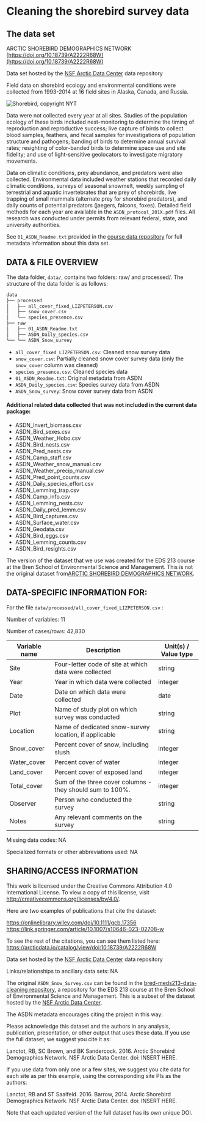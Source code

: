# Cleaning the shorebird survey data 


## The data set

ARCTIC SHOREBIRD DEMOGRAPHICS NETWORK [https://doi.org/10.18739/A2222R68W](https://doi.org/10.18739/A2222R68W)

Data set hosted by the [NSF Arctic Data Center](https://arcticdata.io) data repository 

Field data on shorebird ecology and environmental conditions were collected from 1993-2014 at 16 field sites in Alaska, Canada, and Russia.

![Shorebird, copyright NYT](https://static01.nyt.com/images/2017/09/10/nyregion/10NATURE1/10NATURE1-superJumbo.jpg?quality=75&auto=webp)

Data were not collected every year at all sites. Studies of the population ecology of these birds included nest-monitoring to determine the timing of reproduction and reproductive success; live capture of birds to collect blood samples, feathers, and fecal samples for investigations of population structure and pathogens; banding of birds to determine annual survival rates; resighting of color-banded birds to determine space use and site fidelity; and use of light-sensitive geolocators to investigate migratory movements. 

Data on climatic conditions, prey abundance, and predators were also collected. Environmental data included weather stations that recorded daily climatic conditions, surveys of seasonal snowmelt, weekly sampling of terrestrial and aquatic invertebrates that are prey of shorebirds, live trapping of small mammals (alternate prey for shorebird predators), and daily counts of potential predators (jaegers, falcons, foxes). Detailed field methods for each year are available in the `ASDN_protocol_201X.pdf` files. All research was conducted under permits from relevant federal, state, and university authorities.

See `01_ASDN_Readme.txt` provided in the [course data repository](https://github.com/UCSB-Library-Research-Data-Services/bren-meds213-spring-2024-class-data) for full metadata information about this data set.

## DATA & FILE OVERVIEW

The data folder, `data/`, contains two folders: raw/ and processed/. The structure of the data folder is as follows:

```bash
data
├── processed
│   ├── all_cover_fixed_LIZPETERSON.csv
│   ├── snow_cover.csv
│   └── species_presence.csv
├── raw
│   ├── 01_ASDN_Readme.txt
│   ├── ASDN_Daily_species.csv
└── └── ASDN_Snow_survey
```
- `all_cover_fixed_LIZPETERSON.csv`: Cleaned snow survey data
- `snow_cover.csv`: Partially cleaned snow cover survey data (only the `snow_cover` column was cleaned)
- `species_presence.csv`: Cleaned species data
- `01_ASDN_Readme.txt`: Original metadata from ASDN
- `ASDN_Daily_species.csv`: Species survey data from ASDN
- `ASDN_Snow_survey`: Snow cover survey data from ASDN

#### Additional related data collected that was not included in the current data package:
- ASDN_Invert_biomass.csv
- ASDN_Bird_sexes.csv
- ASDN_Weather_Hobo.csv
- ASDN_Bird_nests.csv
- ASDN_Pred_nests.csv
- ASDN_Camp_staff.csv
- ASDN_Weather_snow_manual.csv
- ASDN_Weather_precip_manual.csv
- ASDN_Pred_point_counts.csv
- ASDN_Daily_species_effort.csv
- ASDN_Lemming_trap.csv
- ASDN_Camp_info.csv
- ASDN_Lemming_nests.csv
- ASDN_Daily_pred_lemm.csv
- ASDN_Bird_captures.csv
- ASDN_Surface_water.csv
- ASDN_Geodata.csv
- ASDN_Bird_eggs.csv
- ASDN_Lemming_counts.csv
- ASDN_Bird_resights.csv

The version of the dataset that we use was created for the EDS 213 course at the Bren School of Environmental Science and Management. This is not the original dataset from[ARCTIC SHOREBIRD DEMOGRAPHICS NETWORK](https://doi.org/10.18739/A2222R68W).

## DATA-SPECIFIC INFORMATION FOR:

For the file `data/processed/all_cover_fixed_LIZPETERSON.csv` : 

Number of variables: 11

Number of cases/rows: 42,830


| Variable name | Description                                                                                                                                                           | Unit(s) / Value type |
|---------------|------------------------------------------------------------|----------------------|
| Site          | Four-letter code of site at which data were collected                                                                                                                 | string               |
| Year          | Year in which data were collected                                                                                                                                     | integer              |
| Date          | Date on which data were collected                                                                                                                                     | date                 |
| Plot          | Name of study plot on which survey was conducted                                                                                                                      | string               |
| Location      | Name of dedicated snow-survey location, if applicable                                                                                                                 | string               |
| Snow_cover    | Percent cover of snow, including slush                                                                                                                                | integer              |
| Water_cover   | Percent cover of water                                                                                                                                                | integer              |
| Land_cover    | Percent cover of exposed land                                                                                                                                         | integer              |
| Total_cover   | Sum of the three cover columns - they should sum to 100%. | integer              |
| Observer      | Person who conducted the survey                                                                                                                                       | string               |
| Notes         | Any relevant comments on the survey                                                                                                                                   | string               |

Missing data codes: NA

Specialized formats or other abbreviations used: NA


## SHARING/ACCESS INFORMATION

This work is licensed under the Creative Commons Attribution 4.0 International License. To view a copy of this license, visit http://creativecommons.org/licenses/by/4.0/.

Here are two examples of publications that cite the dataset: 

https://onlinelibrary.wiley.com/doi/10.1111/gcb.17356
https://link.springer.com/article/10.1007/s10646-023-02708-w

To see the rest of the citations, you can see them listed here: 
https://arcticdata.io/catalog/view/doi:10.18739/A2222R68W

Data set hosted by the [NSF Arctic Data Center](https://arcticdata.io) data repository 

Links/relationships to ancillary data sets: NA

The original `ASDN_Snow_Survey.csv` can be found in the [bred-meds213-data-cleaning repository](https://github.com/UCSB-Library-Research-Data-Services/bren-meds213-data-cleaning/tree/main/data/raw), a repository for the EDS 213 course at the Bren School of Environmental Science and Management. This is a subset of the dataset hosted by the [NSF Arctic Data Center](https://arcticdata.io).

The ASDN metadata encourages citing the project in this way: 

Please acknowledge this dataset and the authors in any analysis, publication, presentation, or other output that uses these data. If you use the full dataset, we suggest you cite it as:

Lanctot, RB, SC Brown, and BK Sandercock. 2016. Arctic Shorebird Demographics Network. NSF Arctic Data Center. doi: INSERT HERE.

If you use data from only one or a few sites, we suggest you cite data for each site as per this example, using the corresponding site PIs as the authors:

Lanctot, RB and ST Saalfeld. 2016. Barrow, 2014. Arctic Shorebird Demographics Network. NSF Arctic Data Center. doi: INSERT HERE.

Note that each updated version of the full dataset has its own unique DOI.
